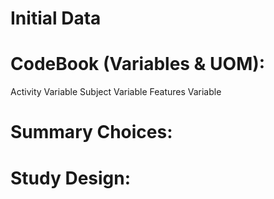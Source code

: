 # Initial Data

# CodeBook (Variables & UOM):
Activity Variable
Subject Variable
Features Variable

# Summary Choices: 

# Study Design:

